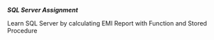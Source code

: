 ***SQL Server Assignment***

Learn SQL Server by calculating EMI Report with Function and Stored Procedure
